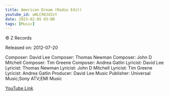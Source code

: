 ```yaml
---
title: American Dream (Radio Edit)
youtube_id: uNLC98Jd3zY
date: 2023-02-05 03:00
tags: [Music]
---
```

℗ Z Records

Released on: 2012-07-20

Composer: David Lee
Composer: Thomas Newman
Composer: John D Mitchell
Composer: Tim Greene
Composer: Andrea Gatlin
Lyricist: David Lee
Lyricist: Thomas Newman
Lyricist: John D Mitchell
Lyricist: Tim Greene
Lyricist: Andrea Gatlin
Producer: David Lee
Music  Publisher: Universal Music;Sony ATV;EMI Music

[YouTube Link](https://www.youtube.com/watch?v=uNLC98Jd3zY)
